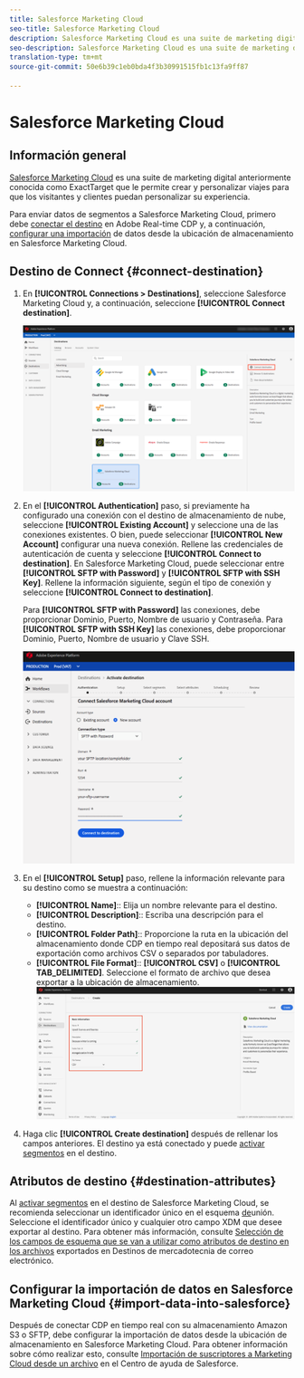 ```yaml
---
title: Salesforce Marketing Cloud
seo-title: Salesforce Marketing Cloud
description: Salesforce Marketing Cloud es una suite de marketing digital anteriormente conocida como ExactTarget que le permite crear y personalizar viajes para que los visitantes y clientes puedan personalizar su experiencia.
seo-description: Salesforce Marketing Cloud es una suite de marketing digital anteriormente conocida como ExactTarget que le permite crear y personalizar viajes para que los visitantes y clientes puedan personalizar su experiencia.
translation-type: tm+mt
source-git-commit: 50e6b39c1eb0bda4f3b30991515fb1c13fa9ff87

---
```



# Salesforce Marketing Cloud

## Información general

[Salesforce Marketing Cloud](https://www.salesforce.com/products/marketing-cloud/email-marketing/) es una suite de marketing digital anteriormente conocida como ExactTarget que le permite crear y personalizar viajes para que los visitantes y clientes puedan personalizar su experiencia.

Para enviar datos de segmentos a Salesforce Marketing Cloud, primero debe [conectar el destino](#connect-destination) en Adobe Real-time CDP y, a continuación, [configurar una importación](#import-data-into-salesforce) de datos desde la ubicación de almacenamiento en Salesforce Marketing Cloud.

## Destino de Connect {#connect-destination}

1. En **[!UICONTROL Connections > Destinations]**, seleccione Salesforce Marketing Cloud y, a continuación, seleccione **[!UICONTROL Connect destination]**.

   ![Conectar a Salesforce](/help/rtcdp/destinations/assets/connect-salesforce.png)

2. En el **[!UICONTROL Authentication]** paso, si previamente ha configurado una conexión con el destino de almacenamiento de nube, seleccione **[!UICONTROL Existing Account]** y seleccione una de las conexiones existentes. O bien, puede seleccionar **[!UICONTROL New Account]** configurar una nueva conexión. Rellene las credenciales de autenticación de cuenta y seleccione **[!UICONTROL Connect to destination]**. En Salesforce Marketing Cloud, puede seleccionar entre **[!UICONTROL SFTP with Password]** y **[!UICONTROL SFTP with SSH Key]**. Rellene la información siguiente, según el tipo de conexión y seleccione **[!UICONTROL Connect to destination]**.

   Para **[!UICONTROL SFTP with Password]** las conexiones, debe proporcionar Dominio, Puerto, Nombre de usuario y Contraseña.
Para **[!UICONTROL SFTP with SSH Key]** las conexiones, debe proporcionar Dominio, Puerto, Nombre de usuario y Clave SSH.

   ![Rellenar información de Salesforce](/help/rtcdp/destinations/assets/salesforce-authenticate.png)

3. En el **[!UICONTROL Setup]** paso, rellene la información relevante para su destino como se muestra a continuación:
   * **[!UICONTROL Name]**:: Elija un nombre relevante para el destino.
   * **[!UICONTROL Description]**:: Escriba una descripción para el destino.
   * **[!UICONTROL Folder Path]**:: Proporcione la ruta en la ubicación del almacenamiento donde CDP en tiempo real depositará sus datos de exportación como archivos CSV o separados por tabuladores.
   * **[!UICONTROL File Format]**:: **[!UICONTROL CSV]** o **[!UICONTROL TAB_DELIMITED]**. Seleccione el formato de archivo que desea exportar a la ubicación de almacenamiento.
   ![Información básica de Salesforce](/help/rtcdp/destinations/assets/salesforce-basic-information.png)

4. Haga clic **[!UICONTROL Create destination]** después de rellenar los campos anteriores. El destino ya está conectado y puede [activar segmentos](/help/rtcdp/destinations/activate-destinations.md) en el destino.

## Atributos de destino {#destination-attributes}

Al [activar segmentos](/help/rtcdp/destinations/activate-destinations.md) en el destino de Salesforce Marketing Cloud, se recomienda seleccionar un identificador único en el esquema [de](../../profile/home.md#profile-fragments-and-union-schemas)unión. Seleccione el identificador único y cualquier otro campo XDM que desee exportar al destino. Para obtener más información, consulte [Selección de los campos de esquema que se van a utilizar como atributos de destino en los archivos](/help/rtcdp/destinations/email-marketing-destinations.md#destination-attributes) exportados en Destinos de mercadotecnia de correo electrónico.

## Configurar la importación de datos en Salesforce Marketing Cloud {#import-data-into-salesforce}

Después de conectar CDP en tiempo real con su almacenamiento Amazon S3 o SFTP, debe configurar la importación de datos desde la ubicación de almacenamiento en Salesforce Marketing Cloud. Para obtener información sobre cómo realizar esto, consulte [Importación de suscriptores a Marketing Cloud desde un archivo](https://help.salesforce.com/articleView?id=mc_es_import_subscribers_from_file.htm&type=5) en el Centro de ayuda de Salesforce.